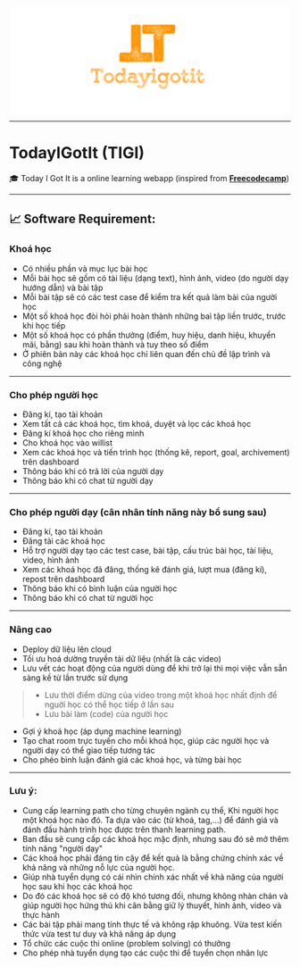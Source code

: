 ![Logo](documents/logo2.png)


---

#  TodayIGotIt (TIGI)
:mortar_board: Today I Got It is a online learning webapp (inspired from [**Freecodecamp**](https://github.com/freeCodeCamp/freeCodeCamp))

---


## :chart_with_upwards_trend: Software Requirement:
### Khoá học
- Có nhiều phần và mục lục bài học
- Mỗi bài học sẽ gồm có tài liệu (dạng text), hình ảnh, video (do người dạy hướng dẫn) và bài tập
- Mỗi bài tập sẽ có các test case để kiểm tra kết quả làm bài của người học
- Một số khoá học đòi hỏi phải hoàn thành những baì tập liền trước, trước khi học tiếp
- Một số khoá học có phần thưởng (điểm, huy hiệu, danh hiệu, khuyển mãi, bằng) sau khi hoàn thành và tuy theo số điểm
- Ở phiên bản này các khoá học chỉ liên quan đến chủ đề lập trình và công nghệ

---

### Cho phép người học
- Đăng kí, tạo tài khoản
- Xem tất cả các khoá học, tìm khoá, duyệt và lọc các khoá học
- Đăng kí khoá học cho riêng mình
- Cho khoá học vào willist
- Xem các khoá học và tiến trình học (thống kê, report, goal, archivement) trên dashboard
- Thông báo khi có trả lời của người dạy
- Thông báo khi có chat từ người dạy

---

### Cho phép người dạy (cân nhân tính năng này bổ sung sau)
- Đăng kí, tạo tài khoản
- Đăng tải các khoá học
- Hỗ trợ người dạy tạo các test case, bài tập, cấu trúc bài học, tài liệu, video, hình ảnh
- Xem các khoá học đã đăng, thống kê đánh giá, lượt mua (đăng kí), repost trên dashboard 
- Thông báo khi có bình luận của người học
- Thông báo khi có chat từ người học

---

### Nâng cao
- Deploy dữ liệu lên cloud
- Tối ưu hoá dường truyền tải dữ liệu (nhất là các video)
- Lưu vết các hoạt động của người dùng để khi trở lại thì mọi việc vẫn sẵn sàng kề từ lần trước sử dụng
>- Lưu thời điểm dừng của video trong một khoá học nhất định để nguời học có thể học tiếp ở lần sau
>- Lưu bài làm (code) của người học
- Gợi ý khoá học (áp dụng machine learning)
- Tạo chat room trực tuyến cho mỗi khoá học, giúp các người học và người dạy có thể giao tiếp tương tác
- Cho phéo bình luận đánh giá các khoá học, và từng bài học

---

### Lưu ý:
- Cung cấp learning path cho từng chuyên ngành cụ thể, Khi người học một khoá học nào đó. Ta dựa vào các (từ khoá, tag,...) để đánh giá và đánh đấu hành trình học được trên thanh learning path.
- Ban đầu sẽ cung cấp các khoá học mặc định, nhưng sau đó sẽ mở thêm tính năng "người dạy"
- Các khoá học phải đáng tin cậy để kết quả là bằng chứng chính xác về khả năng và những nỗ lực của người học.
- Giúp nhà tuyển dụng có cái nhìn chính xác nhất về khả năng của người học sau khi học các khoá học
- Do đó các khoá học sẽ có độ khó tương đối, nhưng không nhàn chán và giúp người học hứng thú khi cân bằng giữ lý thuyết, hình ảnh, video và thực hành
- Các bài tập phải mang tính thực tế và không rập khuông. Vừa test kiến thức vừa test tư duy và khả năng áp dụng
- Tổ chức các cuộc thi online (problem solving) có thưởng
- Cho phép nhà tuyển dụng tạo các cuộc thi để tuyển chọn nhân lực
